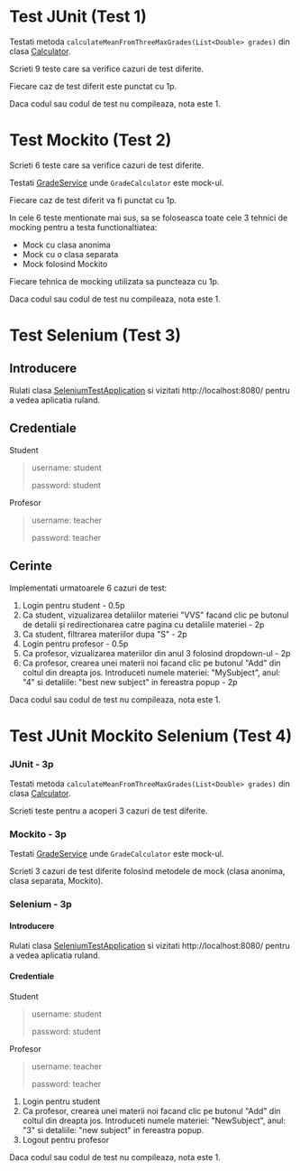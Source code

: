 # Test JUnit (Test 1)

Testati metoda `calculateMeanFromThreeMaxGrades(List<Double> grades)` din clasa [Calculator](src/main/java/org/loose/vvs/seleniumtest/junit/Calculator.java).

Scrieti 9 teste care sa verifice cazuri de test diferite.

Fiecare caz de test diferit este punctat cu 1p.

Daca codul sau codul de test nu compileaza, nota este 1.

# Test Mockito (Test 2)

Scrieti 6 teste care sa verifice cazuri de test diferite.

Testati [GradeService](src/main/java/org/loose/vvs/seleniumtest/services/GradesService.java) unde `GradeCalculator` este mock-ul.

Fiecare caz de test diferit va fi punctat cu 1p.

In cele 6 teste mentionate mai sus, sa se foloseasca toate cele 3 tehnici de mocking pentru a testa functionaltiatea:

- Mock cu clasa anonima
- Mock cu o clasa separata
- Mock folosind Mockito

Fiecare tehnica de mocking utilizata sa puncteaza cu 1p.

Daca codul sau codul de test nu compileaza, nota este 1.

# Test Selenium (Test 3)

## Introducere

Rulati clasa [SeleniumTestApplication](src/main/java/org/loose/vvs/seleniumtest/SeleniumTestApplication.java) si vizitati http://localhost:8080/ pentru a vedea aplicatia ruland.

## Credentiale

Student
> username: student
>
> password: student

Profesor
> username: teacher
>
> password: teacher

## Cerinte
Implementati urmatoarele 6 cazuri de test:

1. Login pentru student - 0.5p
2. Ca student, vizualizarea detaliilor materiei "VVS" facand clic pe butonul de detalii și redirectionarea catre pagina cu detaliile materiei - 2p
3. Ca student, filtrarea materiilor dupa "S" - 2p
4. Login pentru profesor - 0.5p
5. Ca profesor, vizualizarea materiilor din anul 3 folosind dropdown-ul - 2p
6. Ca profesor, crearea unei materii noi facand clic pe butonul "Add" din coltul din dreapta jos. Introduceti numele materiei: "MySubject", anul: "4" si detaliile: "best new subject" in fereastra popup - 2p

Daca codul sau codul de test nu compileaza, nota este 1.

# Test JUnit Mockito Selenium (Test 4)

### JUnit - 3p

Testati metoda `calculateMeanFromThreeMaxGrades(List<Double> grades)` din clasa [Calculator](src/main/java/org/loose/vvs/seleniumtest/junit/Calculator.java).

Scrieti teste pentru a acoperi 3 cazuri de test diferite.

### Mockito - 3p

Testati [GradeService](src/main/java/org/loose/vvs/seleniumtest/services/GradesService.java) unde `GradeCalculator` este mock-ul.

Scrieti 3 cazuri de test diferite folosind metodele de mock (clasa anonima, clasa separata, Mockito).

### Selenium - 3p

#### Introducere

Rulati clasa [SeleniumTestApplication](src/main/java/org/loose/vvs/seleniumtest/SeleniumTestApplication.java) si vizitati http://localhost:8080/ pentru a vedea aplicatia ruland.

#### Credentiale

Student
> username: student
>
> password: student

Profesor
> username: teacher
>
> password: teacher

1. Login pentru student
2. Ca profesor, crearea unei materii noi facand clic pe butonul "Add" din coltul din dreapta jos. Introduceti numele materiei: "NewSubject", anul: "3" si detaliile: "new subject" in fereastra popup.
3. Logout pentru profesor

Daca codul sau codul de test nu compileaza, nota este 1.